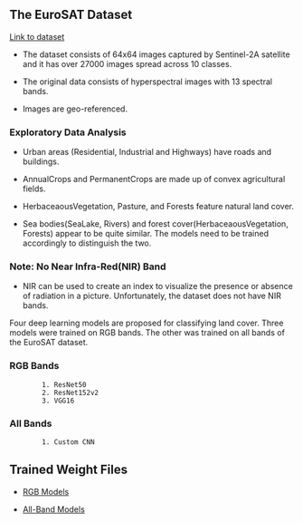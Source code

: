 ## The EuroSAT Dataset

[Link to dataset](https://github.com/phelber/EuroSAT)

- The dataset consists of 64x64 images captured by Sentinel-2A satellite and it has over 27000 images spread across 10 classes.

- The original data consists of hyperspectral images with 13 spectral bands.

- Images are geo-referenced.


### Exploratory Data Analysis

- Urban areas (Residential, Industrial and Highways) have roads and buildings.

- AnnualCrops and PermanentCrops are made up of convex agricultural fields.

- HerbaceaousVegetation, Pasture, and Forests feature natural land cover.

- Sea bodies(SeaLake, Rivers) and forest cover(HerbaceaousVegetation, Forests) appear to be quite similar. The models need to be trained accordingly to distinguish the two.

### Note: No Near Infra-Red(NIR) Band

- NIR can be used to create an index to visualize the presence or absence of radiation in a picture. Unfortunately, the dataset does not have NIR bands.


Four deep learning models are proposed for classifying land cover. Three models were trained on RGB bands. The other was trained on all bands of the EuroSAT dataset. 
### RGB Bands

            1. ResNet50 
            2. ResNet152v2
            3. VGG16

### All Bands

            1. Custom CNN

## Trained Weight Files

- [RGB Models](https://drive.google.com/drive/folders/1Pg_U7xfR5Ko2L9ZbTT0k4ysaer2Qoukf?usp=sharing)

- [All-Band Models](https://drive.google.com/drive/folders/1Pg_U7xfR5Ko2L9ZbTT0k4ysaer2Qoukf?usp=sharing)
